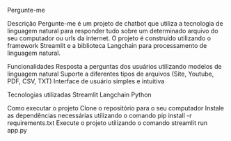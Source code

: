 Pergunte-me

Descrição
Pergunte-me é um projeto de chatbot que utiliza a tecnologia de linguagem natural para responder tudo sobre um determinado arquivo do seu computador ou urls da internet.
O projeto é construído utilizando o framework Streamlit e a biblioteca Langchain para processamento de linguagem natural.

Funcionalidades
Resposta a perguntas dos usuários utilizando modelos de linguagem natural
Suporte a diferentes tipos de arquivos (Site, Youtube, PDF, CSV, TXT)
Interface de usuário simples e intuitiva


Tecnologias utilizadas
Streamlit
Langchain
Python


Como executar o projeto
Clone o repositório para o seu computador
Instale as dependências necessárias utilizando o comando pip install -r requirements.txt
Execute o projeto utilizando o comando streamlit run app.py
